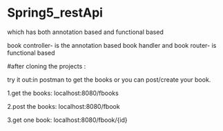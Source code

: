 # Spring5_restApi
which has both annotation based and functional based



book controller- is the annotation based
book handler and book router- is functional based


#after cloning the projects :

try it out:in postman to get the books or you can post/create your book.

1.get the books: localhost:8080/fbooks

2.post the books: localhost:8080/fbook

3.get one book: localhost:8080/fbook/{id}
